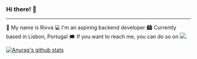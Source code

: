 ###   Hi there! 👋
<hr>
🌱 My name is Rivva
💻 I'm an aspiring backend developer
🏙 Currently based in Lisbon, Portugal
🗯️ If you want to reach me, you can do so on <a href='https://twitter.com/rivva_a'><img src='https://i.imgur.com/wWzX9uB.png'></a>.


[![Anurag's github stats](https://github-readme-stats.vercel.app/api?username=rivvarivvs)](https://github.com/anuraghazra/github-readme-stats)
<!--
**rivvarivvs/rivvarivvs** is a ✨ _special_ ✨ repository because its `README.md` (this file) appears on your GitHub profile.

Here are some ideas to get you started:

- 🔭 I’m currently working on ...
- 🌱 I’m currently learning ...
- 👯 I’m looking to collaborate on ...
- 🤔 I’m looking for help with ...
- 💬 Ask me about ...
- 📫 How to reach me: ...
- 😄 Pronouns: ...
- ⚡ Fun fact: ...
-->
